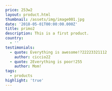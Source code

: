 ```yaml
---
price: 253w2
layout: product.html
thumbnail: /assets/img/image001.jpg
date: '2018-05-01T00:00:00.000Z'
title: primo2
description: This is a first product.
country:
  - ''
testimonials:
  - quote: Everything is awesome!?22223321112
    author: ciccio22
  - quote: 2Everything is poor!255
    author: Mom!
tags:
  - products
highlight: 'true'
---
```


